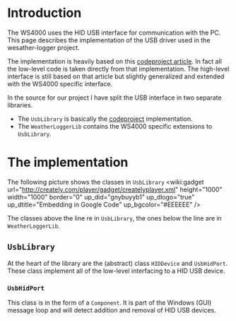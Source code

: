 # Introduction #

The WS4000 uses the HID USB interface for communication with the PC. This page describes the implementation of the USB driver used in the wesather-logger project.

The implementation is heavily based on this [codeproject article](http://www.codeproject.com/KB/cs/USB_HID.aspx). In fact all the low-level code is taken directly from that implementation. The high-level interface is still based on that article but slightly generalized and extended with the WS4000 specific interface.

In the source for our project I have split the USB interface in two separate libraries.
  * The `UsbLibrary` is basically the [codeproject](http://www.codeproject.com/KB/cs/USB_HID.aspx) implementation.
  * The `WeatherLoggerLib` contains the WS4000 specific extensions to `UsbLibrary`.

# The implementation #
The following picture shows the classes in `UsbLibrary`
<wiki:gadget url="http://creately.com/player/gadget/createlyplayer.xml" height="1000" width="1000" border="0" up\_did="gnybuyyb1" up\_dlogo="true" up\_dtitle="Embedding in Google Code" up\_bgcolor="#EEEEEE" />

The classes above the line re in `UsbLibrary`, the ones below the line are in `WeatherLoggerLib`.
## `UsbLibrary` ##
At the heart of the library are the (abstract) class `HIDDevice` and `UsbHidPort`. These class implement all of the low-level interfacing to a HID USB device.
### `UsbHidPort` ###
This class is in the form of a `Component`. It is part of the Windows (GUI) message loop and will detect addition and removal of HID USB devices.